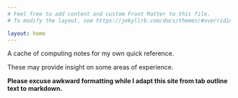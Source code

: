 ```yaml
---
# Feel free to add content and custom Front Matter to this file.
# To modify the layout, see https://jekyllrb.com/docs/themes/#overriding-theme-defaults

layout: home
---
```


A cache of computing notes for my own quick reference.

These may provide insight on some areas of experience.

**Please excuse awkward formatting while I adapt this site from tab outline text to markdown.**
